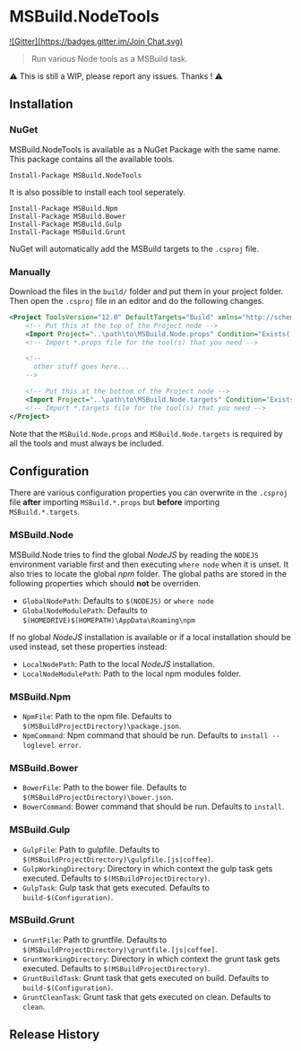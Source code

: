 MSBuild.NodeTools
============
[![Gitter](https://badges.gitter.im/Join Chat.svg)](https://gitter.im/kmees/MSBuild.NodeTools?utm_source=badge&utm_medium=badge&utm_campaign=pr-badge&utm_content=badge)
> Run various Node tools as a MSBuild task.

:warning: This is still a WIP, please report any issues. Thanks ! :warning:

Installation
------------

### NuGet

MSBuild.NodeTools is available as a NuGet Package with the same name. This
package contains all the available tools.

```
Install-Package MSBuild.NodeTools
```

It is also possible to install each tool seperately.

```
Install-Package MSBuild.Npm
Install-Package MSBuild.Bower
Install-Package MSBuild.Gulp
Install-Package MSBuild.Grunt
```

NuGet will automatically add the MSBuild targets to the `.csproj` file.

### Manually

Download the files in the `build/` folder and put them in your project folder.
Then open the `.csproj` file in an editor and do the following changes.

```xml
<Project ToolsVersion="12.0" DefaultTargets="Build" xmlns="http://schemas.microsoft.com/developer/msbuild/2003">
    <!-- Put this at the top of the Project node -->
    <Import Project="..\path\to\MSBuild.Node.props" Condition="Exists('..\path\to\MSBuild.Node.props')" />
    <!-- Import *.props file for the tool(s) that you need -->

    <!--
      other stuff goes here...
    -->

    <!-- Put this at the bottom of the Project node -->
    <Import Project="..\path\to\MSBuild.Node.targets" Condition="Exists('..\path\to\MSBuild.Node.targets')" />
    <!-- Import *.targets file for the tool(s) that you need -->
</Project>
```

Note that the `MSBuild.Node.props` and `MSBuild.Node.targets` is required by
all the tools and must always be included.

Configuration
-------------

There are various configuration properties you can overwrite in the `.csproj` file 
**after** importing `MSBuild.*.props` but **before** importing `MSBuild.*.targets`.

### MSBuild.Node

MSBuild.Node tries to find the global *NodeJS* by reading the `NODEJS` environment
variable first and then executing `where node` when it is unset.
It also tries to locate the global *npm* folder.  The global paths are stored in
the following properties which should **not** be overriden.

  * `GlobalNodePath`: Defaults to `$(NODEJS)` or `where node`
  * `GlobalNodeModulePath`: Defaults to `$(HOMEDRIVE)$(HOMEPATH)\AppData\Roaming\npm`

If no global *NodeJS* installation is available or if a local installation should 
be used instead, set these properties instead:

  * `LocalNodePath`: Path to the local *NodeJS* installation.
  * `LocalNodeModulePath`: Path to the local npm modules folder.

### MSBuild.Npm

  * `NpmFile`: Path to the npm file. Defaults to `$(MSBuildProjectDirectory)\package.json`.
  * `NpmCommand`: Npm command that should be run. Defaults to `install --loglevel error`.

### MSBuild.Bower

  * `BowerFile`: Path to the bower file. Defaults to `$(MSBuildProjectDirectory)\bower.json`.
  * `BowerCommand`: Bower command that should be run. Defaults to `install`.

### MSBuild.Gulp

  * `GulpFile`: Path to gulpfile. Defaults to `$(MSBuildProjectDirectory)\gulpfile.[js|coffee]`.
  * `GulpWorkingDirectory`: Directory in which context the gulp task gets executed. Defaults to `$(MSBuildProjectDirectory)`.
  * `GulpTask`: Gulp task that gets executed. Defaults to `build-$(Configuration)`.

### MSBuild.Grunt

  * `GruntFile`: Path to gruntfile. Defaults to `$(MSBuildProjectDirectory)\gruntfile.[js|coffee]`.
  * `GruntWorkingDirectory`: Directory in which context the grunt task gets executed. Defaults to `$(MSBuildProjectDirectory)`.
  * `GruntBuildTask`: Grunt task that gets executed on build. Defaults to `build-$(Configuration)`.
  * `GruntCleanTask`: Grunt task that gets executed on clean. Defaults to `clean`.

Release History
---------------
